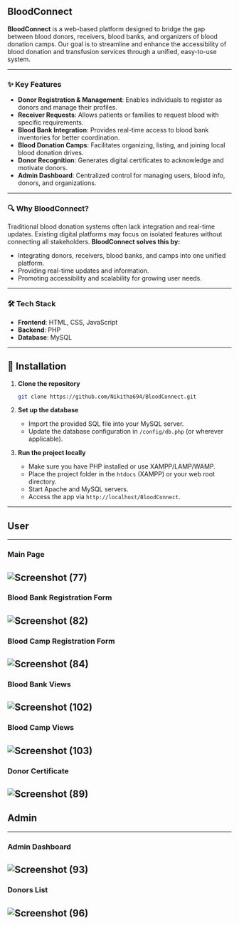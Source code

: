 ## BloodConnect

**BloodConnect** is a web-based platform designed to bridge the gap between blood donors, receivers, blood banks, and organizers of blood donation camps. Our goal is to streamline and enhance the accessibility of blood donation and transfusion services through a unified, easy-to-use system.

---

### ✨ Key Features

* **Donor Registration & Management**: Enables individuals to register as donors and manage their profiles.
* **Receiver Requests**: Allows patients or families to request blood with specific requirements.
* **Blood Bank Integration**: Provides real-time access to blood bank inventories for better coordination.
* **Blood Donation Camps**: Facilitates organizing, listing, and joining local blood donation drives.
* **Donor Recognition**: Generates digital certificates to acknowledge and motivate donors.
* **Admin Dashboard**: Centralized control for managing users, blood info, donors, and organizations.

---

### 🔍 Why BloodConnect?

Traditional blood donation systems often lack integration and real-time updates. Existing digital platforms may focus on isolated features without connecting all stakeholders.
**BloodConnect solves this by:**

* Integrating donors, receivers, blood banks, and camps into one unified platform.
* Providing real-time updates and information.
* Promoting accessibility and scalability for growing user needs.

---

### 🛠️ Tech Stack

* **Frontend**: HTML, CSS, JavaScript
* **Backend**: PHP
* **Database**: MySQL

---

## 🚀 Installation

1. **Clone the repository**

   ```bash
   git clone https://github.com/Nikitha694/BloodConnect.git
   ```

2. **Set up the database**

   * Import the provided SQL file into your MySQL server.
   * Update the database configuration in `/config/db.php` (or wherever applicable).

3. **Run the project locally**

   * Make sure you have PHP installed or use XAMPP/LAMP/WAMP.
   * Place the project folder in the `htdocs` (XAMPP) or your web root directory.
   * Start Apache and MySQL servers.
   * Access the app via `http://localhost/BloodConnect`.
---
## User
---
### Main Page
![Screenshot (77)](https://github.com/user-attachments/assets/023cfc14-6fea-4881-a609-1434427d3cd3)
---
### Blood Bank Registration Form
![Screenshot (82)](https://github.com/user-attachments/assets/93ab1ae6-6155-4df4-88b6-874a21d802ca)
---
### Blood Camp Registration Form
![Screenshot (84)](https://github.com/user-attachments/assets/d42ff9a2-8db1-422c-93e4-998570b8e31c)
---
### Blood Bank Views
![Screenshot (102)](https://github.com/user-attachments/assets/64afc4a3-4cad-4db0-903e-7ad7113a5cbe)
---
### Blood Camp Views
![Screenshot (103)](https://github.com/user-attachments/assets/500b27c0-2185-4a5a-ab74-4572ab05b744)
---
### Donor Certificate
![Screenshot (89)](https://github.com/user-attachments/assets/a0d7cb61-00f9-4c3e-b4f6-c0e60280277c)
---
## Admin
---
### Admin Dashboard
![Screenshot (93)](https://github.com/user-attachments/assets/f3aad7e5-6825-42cf-bb24-06b8d1cfd2f5)
---
### Donors List
![Screenshot (96)](https://github.com/user-attachments/assets/da73f8c6-81f5-4432-a6ad-1b228147c3e0)
---

